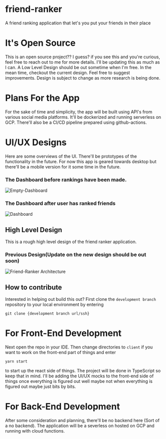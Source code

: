 # friend-ranker
A friend ranking application that let's you put your friends in their place 

# It's Open Source
This is an open source project?? I guess? if you see this and you're curious, feel free to reach out to me for more details. 
I'll be updating this as much as I can. A Low Level Design should be out sometime when I'm free. In the mean time, checkout the current design. 
Feel free to suggest improvements. Design is subject to change as more research is being done.

# Plans For the App
For the sake of time and simplicity, the app will be built using API's from various social media platforms. It'll be dockerized and running serverless on GCP. There'll also be a CI/CD pipeline prepared using github-actions.

# UI/UX Designs
Here are some overviews of the UI. There'll be prototypes of the functionality in the future. For now this app is geared towards desktop but there'll be a mobile version for it 
some time in the future.
  ### The Dashboard before rankings have been made.
   ![Empty-Dashboard](https://user-images.githubusercontent.com/61554248/150936920-b77f964b-81d8-43d5-bb6d-1cc4c78b86da.png)
   
  ### The Dashboard after user has ranked friends
   ![Dashboard](https://user-images.githubusercontent.com/61554248/150937118-ec628c2f-ec85-4fea-a3ce-1925de1d2416.png)



## High Level Design
This is a rough high level design of the friend ranker application.
### Previous Design(Update on the new design should be out soon) 
![Friend-Ranker Architecture](https://user-images.githubusercontent.com/61554248/141692748-f48877ed-b6a6-49ad-867d-7b77549b4b7d.png)


## How to contribute
Interested in helping out build this out? 
First clone the `development branch` repository to your local environment  by entering 

`git clone {development branch url/ssh} `

# For Front-End Development
Next open the repo in your IDE. Then change directories to `client` if you want to work on the front-end part of things and enter 

`yarn start`

to start up the react side of things. The project will be done in TypeScript so keep that in mind. I'll be adding the UI/UX mocks to the front-end side of things once everything is figured out well maybe not when everything is figured out maybe just bits by bits.

# For Back-End Development
After some consideration and planning, there'll be no backend here (Sort of a no backend). The application will be a severless on hosted on GCP and running with cloud functions.
